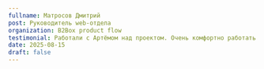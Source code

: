 ```yaml
---
fullname: Матросов Дмитрий
post: Руководитель web-отдела
organization: B2Box product flow
testimonial: Работали с Артёмом над проектом. Очень комфортно работать с ним в команде. Артём прислушивается и активно участвует в разработке.
date: 2025-08-15
draft: false
---
```

